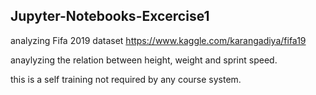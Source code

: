 ## Jupyter-Notebooks-Excercise1

analyzing Fifa 2019 dataset
https://www.kaggle.com/karangadiya/fifa19

anaylyzing the relation between height, weight and sprint speed. 

this is a self training not required by any course system.
